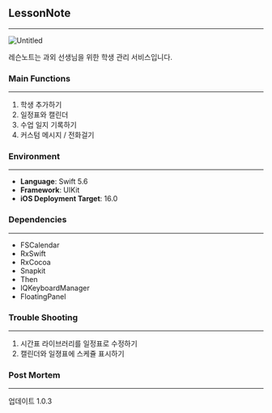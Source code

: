 ## LessonNote

---

![Untitled](https://github.com/dudwnssss/LessonNote/assets/76581866/eb22be3a-c4a8-45b6-8c4e-a98c49aff2b4)

레슨노트는 과외 선생님을 위한 학생 관리 서비스입니다.

### Main Functions

---

1. 학생 추가하기
2. 일정표와 캘린더
3. 수업 일지 기록하기
4. 커스텀 메시지 / 전화걸기

### Environment

---

- **Language**: Swift 5.6
- **Framework**: UIKit
- **iOS Deployment Target**: 16.0

### Dependencies

---

- FSCalendar
- RxSwift
- RxCocoa
- Snapkit
- Then
- IQKeyboardManager
- FloatingPanel

### Trouble Shooting

---

1. 시간표 라이브러리를 일정표로 수정하기
2. 캘린더와 일졍표에 스케쥴 표시하기

### Post Mortem

---

업데이트 1.0.3

